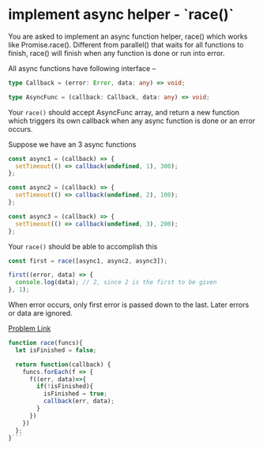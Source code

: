 # implement async helper - \`race()\`

You are asked to implement an async function helper, race() which works like Promise.race(). Different from parallel() that waits for all functions to finish, race() will finish when any function is done or run into error.

All async functions have following interface –

```ts
type Callback = (error: Error, data: any) => void;

type AsyncFunc = (callback: Callback, data: any) => void;
```

Your `race()` should accept AsyncFunc array, and return a new function which triggers its own callback when any async function is done or an error occurs.

Suppose we have an 3 async functions

```js
const async1 = (callback) => {
  setTimeout(() => callback(undefined, 1), 300);
};

const async2 = (callback) => {
  setTimeout(() => callback(undefined, 2), 100);
};

const async3 = (callback) => {
  setTimeout(() => callback(undefined, 3), 200);
};
```

Your `race()` should be able to accomplish this

```js
const first = race([async1, async2, async3]);

first((error, data) => {
  console.log(data); // 2, since 2 is the first to be given
}, 1);
```

When error occurs, only first error is passed down to the last. Later errors or data are ignored.

[Problem Link](https://bigfrontend.dev/problem/implement-async-helper-race)

````js
function race(funcs){
  let isFinished = false;

  return function(callback) {
    funcs.forEach(f => {
      f((err, data)=>{
        if(!isFinished){
          isFinished = true;
          callback(err, data);
        }
      })
    })
  };
}```
````

